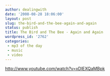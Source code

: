 ```yaml
---
author: dealingwith
date: '2008-08-28 18:06:00'
layout: post
slug: the-bird-and-the-bee-again-and-again
status: publish
title: The Bird and The Bee - Again and Again
wordpress_id: '2762'
categories:
 - mp3 of the day
 - music
 - video
---
```


http://www.youtube.com/watch?v=xDlEXQaMBpk


